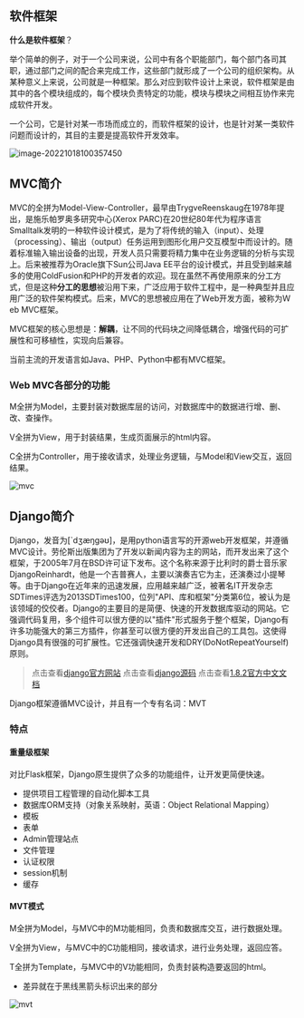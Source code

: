 ## 软件框架

**什么是软件框架**？

举个简单的例子，对于一个公司来说，公司中有各个职能部门，每个部门各司其职，通过部门之间的配合来完成工作，这些部门就形成了一个公司的组织架构。从某种意义上来说，公司就是一种框架。那么对应到软件设计上来说，软件框架是由其中的各个模块组成的，每个模块负责特定的功能，模块与模块之间相互协作来完成软件开发。

一个公司，它是针对某一市场而成立的，而软件框架的设计，也是针对某一类软件问题而设计的，其目的主要是提高软件开发效率。

![image-20221018100357450](/Users/zhougaofeng/Desktop/Salute_系列/Salute_Python/img/64.jpg)

## MVC简介

MVC的全拼为Model-View-Controller，最早由TrygveReenskaug在1978年提出，是施乐帕罗奥多研究中心(Xerox PARC)在20世纪80年代为程序语言Smalltalk发明的一种软件设计模式，是为了将传统的输入（input）、处理（processing）、输出（output）任务运用到图形化用户交互模型中而设计的。随着标准输入输出设备的出现，开发人员只需要将精力集中在业务逻辑的分析与实现上。后来被推荐为Oracle旗下Sun公司Java EE平台的设计模式，并且受到越来越多的使用ColdFusion和PHP的开发者的欢迎。现在虽然不再使用原来的分工方式，但是这种**分工的思想**被沿用下来，广泛应用于软件工程中，是一种典型并且应用广泛的软件架构模式。后来，MVC的思想被应用在了Ｗeb开发方面，被称为Ｗeb MVC框架。

MVC框架的核心思想是：**解耦**，让不同的代码块之间降低耦合，增强代码的可扩展性和可移植性，实现向后兼容。

当前主流的开发语言如Java、PHP、Python中都有MVC框架。

### Ｗeb MVC各部分的功能

M全拼为Model，主要封装对数据库层的访问，对数据库中的数据进行增、删、改、查操作。

V全拼为View，用于封装结果，生成页面展示的html内容。

C全拼为Controller，用于接收请求，处理业务逻辑，与Model和View交互，返回结果。

![mvc](/Users/zhougaofeng/Desktop/Salute_系列/Salute_Python/img/65.png)

## Django简介

Django，发音为[`dʒæŋɡəʊ]，是用python语言写的开源web开发框架，并遵循MVC设计。劳伦斯出版集团为了开发以新闻内容为主的网站，而开发出来了这个框架，于2005年7月在BSD许可证下发布。这个名称来源于比利时的爵士音乐家DjangoReinhardt，他是一个吉普赛人，主要以演奏吉它为主，还演奏过小提琴等。由于Django在近年来的迅速发展，应用越来越广泛，被著名IT开发杂志SDTimes评选为2013SDTimes100，位列"API、库和框架"分类第6位，被认为是该领域的佼佼者。Django的主要目的是简便、快速的开发数据库驱动的网站。它强调代码复用，多个组件可以很方便的以"插件"形式服务于整个框架，Django有许多功能强大的第三方插件，你甚至可以很方便的开发出自己的工具包。这使得Django具有很强的可扩展性。它还强调快速开发和DRY(DoNotRepeatYourself)原则。

> 点击查看[django官方网站](https://www.djangoproject.com/)
> 点击查看[django源码](https://github.com/django/django)
> 点击查看[1.8.2官方中文文档](http://python.usyiyi.cn/django/index.html)

Django框架遵循MVC设计，并且有一个专有名词：MVT

### 特点

#### 重量级框架

对比Flask框架，Django原生提供了众多的功能组件，让开发更简便快速。

- 提供项目工程管理的自动化脚本工具
- 数据库ORM支持（对象关系映射，英语：Object Relational Mapping）
- 模板
- 表单
- Admin管理站点
- 文件管理
- 认证权限
- session机制
- 缓存

#### MVT模式

M全拼为Model，与MVC中的M功能相同，负责和数据库交互，进行数据处理。

V全拼为View，与MVC中的C功能相同，接收请求，进行业务处理，返回应答。

T全拼为Template，与MVC中的V功能相同，负责封装构造要返回的html。

- 差异就在于黑线黑箭头标识出来的部分

![mvt](/Users/zhougaofeng/Desktop/Salute_系列/Salute_Python/img/66.png)